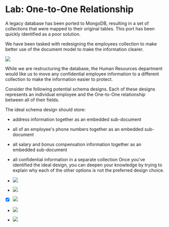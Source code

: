 # Lab: One-to-One Relationship

A legacy database has been ported to MongoDB, resulting in a set of collections that were mapped to their original tables. This port has been quickly identified as a poor solution.

We have been tasked with redesigning the employees collection to make better use of the document model to make the information clearer.

![](https://university-courses.s3.amazonaws.com/M320/lab_relationship_one-to-one-problem.png)

While we are restructuring the database, the Human Resources department would like us to move any confidential employee information to a different collection to make the information easier to protect.

Consider the following potential schema designs. Each of these designs represents an individual employee and the One-to-One relationship between all of their fields.

The ideal schema design should store:

- address information together as an embedded sub-document
- all of an employee's phone numbers together as an embedded sub-document
- all salary and bonus compensation information together as an embedded sub-document
- all confidential information in a separate collection
Once you've identified the ideal design, you can deepen your knowledge by trying to explain why each of the other options is not the preferred design choice.




 - ![](https://university-courses.s3.amazonaws.com/M320/lab_relationship_one-to-one-answer-2.png)

 - ![](https://university-courses.s3.amazonaws.com/M320/lab_relationship_one-to-one-answer-4.png)

 - [X] ![](https://university-courses.s3.amazonaws.com/M320/lab_relationship_one-to-one-answer-1.png) 

 - ![](https://university-courses.s3.amazonaws.com/M320/lab_relationship_one-to-one-answer-5.png)

 - ![](https://university-courses.s3.amazonaws.com/M320/lab_relationship_one-to-one-answer-3.png) 